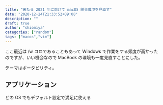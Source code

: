 ```yaml
---
title: "来たる 2021 年に向けて macOS 開発環境を見直す"
date: "2020-12-24T21:33:52+09:00"
description: ""
draft: true
author: "shiomiya"
categories: ["random"]
tags: ["macos","vim"]
---
```


ここ最近は /w コロであることもあって Windows で作業をする頻度が高かったのですが、いい機会なので MacBook の環境も一度見直すことにした。

テーマはポータビリティ。

## アプリケーション

どの OS でもデフォルト設定で満足に使える
